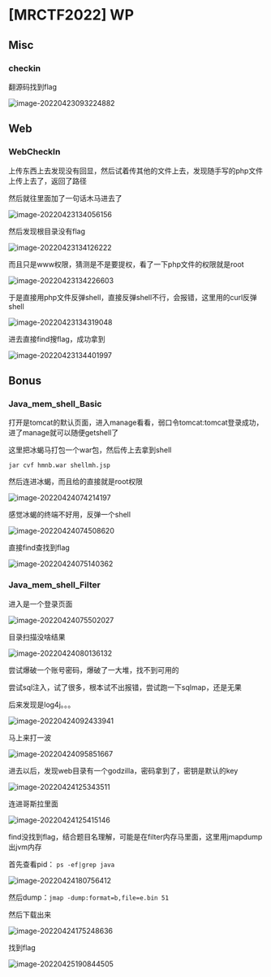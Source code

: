 # [MRCTF2022] WP


## Misc

### checkin

翻源码找到flag

![image-20220423093224882](https://tuchuang.huamang.xyz/img/image-20220423093224882.png)

##  Web

### WebCheckIn

上传东西上去发现没有回显，然后试着传其他的文件上去，发现随手写的php文件上传上去了，返回了路径

然后就往里面加了一句话木马进去了

![image-20220423134056156](https://tuchuang.huamang.xyz/img/image-20220423134056156.png)

然后发现根目录没有flag

![image-20220423134126222](https://tuchuang.huamang.xyz/img/image-20220423134126222.png)

而且只是www权限，猜测是不是要提权，看了一下php文件的权限就是root

![image-20220423134226603](https://tuchuang.huamang.xyz/img/image-20220423134226603.png)

于是直接用php文件反弹shell，直接反弹shell不行，会报错，这里用的curl反弹shell

![image-20220423134319048](https://tuchuang.huamang.xyz/img/image-20220423134319048.png)

进去直接find搜flag，成功拿到

![image-20220423134401997](https://tuchuang.huamang.xyz/img/image-20220423134401997.png)

## Bonus

### Java_mem_shell_Basic

打开是tomcat的默认页面，进入manage看看，弱口令tomcat:tomcat登录成功，进了manage就可以随便getshell了

这里把冰蝎马打包一个war包，然后传上去拿到shell

```
jar cvf hmnb.war shellmh.jsp
```

然后连进冰蝎，而且给的直接就是root权限

![image-20220424074214197](https://tuchuang.huamang.xyz/img/image-20220424074214197.png)

感觉冰蝎的终端不好用，反弹一个shell

![image-20220424074508620](https://tuchuang.huamang.xyz/img/image-20220424074508620.png)

直接find查找到flag

![image-20220424075140362](https://tuchuang.huamang.xyz/img/image-20220424075140362.png)

### Java_mem_shell_Filter

进入是一个登录页面

![image-20220424075502027](https://tuchuang.huamang.xyz/img/image-20220424075502027.png)

目录扫描没啥结果

![image-20220424080136132](https://tuchuang.huamang.xyz/img/image-20220424080136132.png)

尝试爆破一个账号密码，爆破了一大堆，找不到可用的

尝试sql注入，试了很多，根本试不出报错，尝试跑一下sqlmap，还是无果

后来发现是log4j。。。

![image-20220424092433941](https://tuchuang.huamang.xyz/img/image-20220424092433941.png)

马上来打一波

![image-20220424095851667](https://tuchuang.huamang.xyz/img/image-20220424095851667.png)

进去以后，发现web目录有一个godzilla，密码拿到了，密钥是默认的key

![image-20220424125343511](https://tuchuang.huamang.xyz/img/image-20220424125343511.png)

连进哥斯拉里面

![image-20220424125415146](https://tuchuang.huamang.xyz/img/image-20220424125415146.png)

find没找到flag，结合题目名理解，可能是在filter内存马里面，这里用jmapdump出jvm内存

首先查看pid： `ps -ef|grep java`

![image-20220424180756412](https://tuchuang.huamang.xyz/img/image-20220424180756412.png)

然后dump：`jmap -dump:format=b,file=e.bin 51`

然后下载出来

![image-20220424175248636](https://tuchuang.huamang.xyz/img/image-20220424175248636.png)

找到flag

![image-20220425190844505](https://tuchuang.huamang.xyz/img/image-20220425190844505.png)

